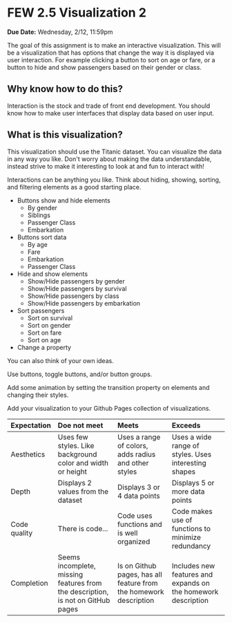 # FEW 2.5 Visualization 2

**Due Date:** Wednesday, 2/12, 11:59pm

The goal of this assignment is to make an interactive visualization. This will be a visualization that has options that change the way it is displayed via user interaction. For example clicking a button to sort on age or fare, or a button to hide and show passengers based on their gender or class.

## Why know how to do this?

Interaction is the stock and trade of front end development. You should know how to make user interfaces that display data based on user input.

## What is this visualization?

This visualization should use the Titanic dataset. You can visualize the data in any way you like. Don't worry about making the data understandable, instead strive to make it interesting to look at and fun to interact with!

Interactions can be anything you like. Think about hiding, showing, sorting, and filtering elements as a good starting place.

- Buttons show and hide elements
    - By gender
    - Siblings
    - Passenger Class
    - Embarkation
- Buttons sort data
    - By age
    - Fare
    - Embarkation
    - Passenger Class
- Hide and show elements
    - Show/Hide passengers by gender
    - Show/Hide passengers by survival
    - Show/Hide passengers by class
    - Show/Hide passengers by embarkation
- Sort passengers
    - Sort on survival
    - Sort on gender
    - Sort on fare
    - Sort on age
- Change a property

You can also think of your own ideas.

Use buttons, toggle buttons, and/or button groups.

Add some animation by setting the transition property on elements and changing their styles.

Add your visualization to your Github Pages collection of visualizations.

| Expectation | Doe not meet | Meets | Exceeds |
|:-------------|:------------------|:----------------|:-----------------|
| Aesthetics    | Uses few styles. Like background color and width or height | Uses a range of colors, adds radius and other styles | Uses a wide range of styles. Uses interesting shapes|
| Depth        | Displays 2 values from the dataset | Displays 3 or 4 data points | Displays 5 or more data points |
| Code quality | There is code... | Code uses functions and is well organized | Code makes use of functions to minimize redundancy |
| Completion  | Seems incomplete, missing features from the description, is not on GitHub pages | Is on Github pages, has all feature from the homework description | Includes new features and expands on the homework description |
